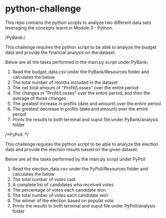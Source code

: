 # python-challenge

This repo contains the python scripts to analyze two different data sets leveraging the concepts learnt in Module 3 - Python.

/*PyBank:*/

This challenge requires the python script to be able to analyze the budget data and provide the financial analysis on the dataset.

Below are all the tasks performed in the main.py script under PyBank:

1. Read the budget_data.csv under the PyBank/Resources folder and calculates the below
2. The total number of months included in the dataset
3. The net total amount of "Profit/Losses" over the entire period
4. The changes in "Profit/Losses" over the entire period, and then the average of those changes
5. The greatest increase in profits (date and amount) over the entire period
6. The greatest decrease in profits (date and amount) over the entire period
7. Prints the results to both terminal and ouput file under PyBank/analysis folder

/*PyPoll: */

This challenge requires the python script to be able to analyze the election data and provide the election results based on the given dataset.

Below are all the tasks performed by the main.py script under PyPoll

1. Read the election_data.csv under the PyPoll/Resources folder and calculates the below
2. The total number of votes cast
3. A complete list of candidates who received votes
4. The percentage of votes each candidate won
5. The total number of votes each candidate won
6. The winner of the election based on popular vote
7. Prints the results to both terminal and ouput file under PyPoll/analysis folder